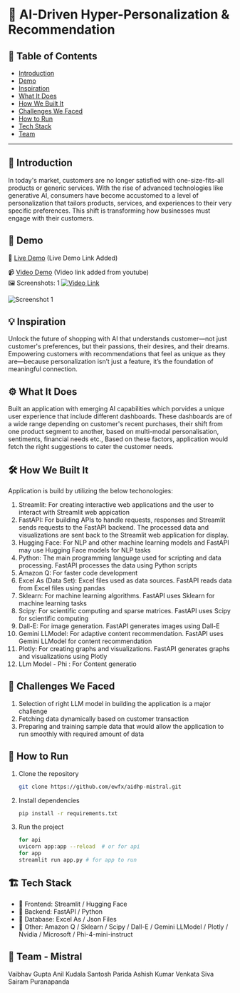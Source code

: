 # 🚀 AI-Driven Hyper-Personalization & Recommendation

## 📌 Table of Contents
- [Introduction](#introduction)
- [Demo](#demo)
- [Inspiration](#inspiration)
- [What It Does](#what-it-does)
- [How We Built It](#how-we-built-it)
- [Challenges We Faced](#challenges-we-faced)
- [How to Run](#how-to-run)
- [Tech Stack](#tech-stack)
- [Team](#team)

---

## 🎯 Introduction
In today's market, customers are no longer satisfied with one-size-fits-all products or generic services. With the rise of advanced technologies like generative AI, consumers have become accustomed to a level of personalization that tailors products, services, and experiences to their very specific preferences. This shift is transforming how businesses must engage with their customers.

## 🎥 Demo
🔗 [Live Demo](https://huggingface.co/spaces/Vaibhav84/RecommendationApp) (Live Demo Link Added)

📹 [Video Demo](https://youtu.be/bV7JA8PVZhk) (Video link added from youtube)  
🖼️ Screenshots: 1
[![Video Link](https://img.youtube.com/vi/bV7JA8PVZhk/hqdefault.jpg)](https://youtu.be/bV7JA8PVZhk)

![Screenshot 1](link-to-image)

## 💡 Inspiration
Unlock the future of shopping with AI that understands customer—not just customer's preferences, but their passions, their desires, and their dreams. Empowering customers with recommendations that feel as unique as they are—because personalization isn’t just a feature, it’s the foundation of meaningful connection.

## ⚙️ What It Does
Built an application with emerging AI capabilities which porvides a unique user experience that include different dashboards. These dashboards are of a wide range depending on customer's recent purchases, their shift from one product segment to another, based on multi-modal personalisation, sentiments, financial needs etc., Based on these factors, application would fetch the right suggestions to cater the customer needs.

## 🛠️ How We Built It
Application is build by utilizing the below techonologies:
1. Streamlit: For creating interactive web applications and the user to interact with Streamlit web appication
2. FastAPI: For building APIs to handle requests, responses and Streamlit sends requests to the FastAPI backend. The processed data and visualizations are sent back to the Streamlit web application for display.
3. Hugging Face: For NLP and other machine learning models and FastAPI may use Hugging Face models for NLP tasks
4. Python: The main programming language used for scripting and data processing. FastAPI processes the data using Python scripts
5. Amazon Q: For faster code development 
6. Excel As (Data Set): Excel files used as data sources. FastAPI reads data from Excel files using pandas
7. Sklearn: For machine learning algorithms. FastAPI uses Sklearn for machine learning tasks
8. Scipy: For scientific computing and sparse matrices. FastAPI uses Scipy for scientific computing
9. Dall-E: For image generation. FastAPI generates images using Dall-E
10. Gemini LLModel: For adaptive content recommendation. FastAPI uses Gemini LLModel for content recommendation
11. Plotly: For creating graphs and visualizations. FastAPI generates graphs and visualizations using Plotly
12. LLm Model - Phi : For Content generatio

## 🚧 Challenges We Faced
1. Selection of right LLM model in building the application is a major challenge
2. Fetching data dynamically based on customer transaction
3. Preparing and training sample data that would allow the application to run smoothly with required amount of data

## 🏃 How to Run
1. Clone the repository  
   ```sh
   git clone https://github.com/ewfx/aidhp-mistral.git
   ```
2. Install dependencies  
   ```sh
   pip install -r requirements.txt
   ```
3. Run the project  
   ```sh
   for api
   uvicorn app:app --reload  # or for api
   for app
   streamlit run app.py # for app to run
   ```

## 🏗️ Tech Stack
- 🔹 Frontend: Streamlit / Hugging Face
- 🔹 Backend: FastAPI / Python 
- 🔹 Database: Excel As / Json Files
- 🔹 Other: Amazon Q / Sklearn / Scipy / Dall-E / Gemini LLModel / Plotly / Nvidia / Microsoft / Phi-4-mini-instruct

## 👥 Team - Mistral
Vaibhav Gupta 
Anil Kudala 
Santosh Parida 
Ashish Kumar 
Venkata Siva Sairam Puranapanda 

